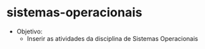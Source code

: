 # sistemas-operacionais

- Objetivo:
  - Inserir as atividades da disciplina de Sistemas Operacionais
